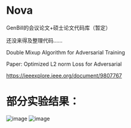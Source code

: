 # Nova
GenBill的会议论文+硕士论文代码库（暂定）

还没来得及整理代码……

Double Mixup Algorithm for Adversarial Training

Paper: Optimized L2 norm Loss for Adversarial

https://ieeexplore.ieee.org/document/9807767

# 部分实验结果：
![image](https://user-images.githubusercontent.com/30310636/225790552-806843fd-2f40-434d-ab31-1e810d3b83be.png)
![image](https://user-images.githubusercontent.com/30310636/225790826-af898086-43b3-435a-bb61-981cf5a419f1.png)
